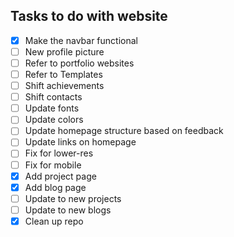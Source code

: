 ## Tasks to do with website

- [X] Make the navbar functional
- [ ] New profile picture
- [ ] Refer to portfolio websites
- [ ] Refer to Templates
- [ ] Shift achievements
- [ ] Shift contacts
- [ ] Update fonts
- [ ] Update colors
- [ ] Update homepage structure based on feedback
- [ ] Update links on homepage
- [ ] Fix for lower-res
- [ ] Fix for mobile
- [X] Add project page
- [X] Add blog page
- [ ] Update to new projects
- [ ] Update to new blogs
- [X] Clean up repo
